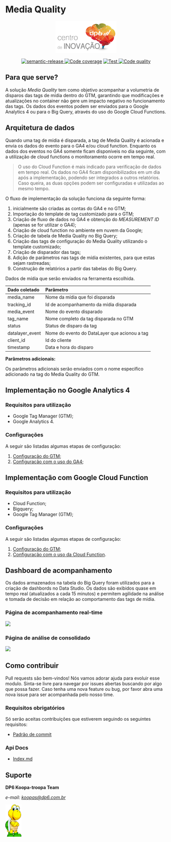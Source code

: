 # Media Quality

<div align="center">
<img src="https://raw.githubusercontent.com/DP6/templates-centro-de-inovacoes/main/public/images/centro_de_inovacao_dp6.png" height="100px" />
</div>

<p align="center">
  <a href="#badge">
    <img alt="semantic-release" src="https://img.shields.io/badge/%20%20%F0%9F%93%A6%F0%9F%9A%80-semantic--release-e10079.svg">
  </a>
  <a href="https://www.codacy.com/gh/DP6/9716857fbc5e46afae4724fd6ffc1709/dashboard?utm_source=github.com&amp;utm_medium=referral&amp;utm_content=DP6/template-js-cloudfunction-with-terraform&amp;utm_campaign=Badge_Coverage"><img alt="Code coverage" src="https://app.codacy.com/project/badge/Coverage/9716857fbc5e46afae4724fd6ffc1709"/></a>
  <a href="#badge">
    <img alt="Test" src="https://github.com/dp6/template-js-cloudfunction-with-terraform/actions/workflows/test.yml/badge.svg">
  </a>
  <a href="https://www.codacy.com/gh/DP6/template-js-cloudfunction-with-terraform/dashboard?utm_source=github.com&amp;utm_medium=referral&amp;utm_content=DP6/template-js-cloudfunction-with-terraform&amp;utm_campaign=Badge_Grade">
    <img alt="Code quality" src="https://app.codacy.com/project/badge/Grade/9716857fbc5e46afae4724fd6ffc1709">
  </a>
</p>

## Para que serve?

A solução _Media Quality_ tem como objetivo acompanhar a volumetria de disparos das tags de mídia dentro do GTM, garantindo que modificações e atualizações no container não gere um impacto negativo no funcionamento das tags. Os dados dos eventos podem ser enviados para o Google Analytics 4 ou para o Big Query, através do uso do Google Cloud Functions.

## Arquitetura de dados

Quando uma tag de mídia é disparada, a tag de Media Quality é acionada e envia os dados do evento para o GA4 e/ou cloud function. Enquanto os dados dos eventos no GA4 somente ficam disponíveis no dia seguinte, com a utilização de cloud functions o monitoramento ocorre em tempo real.

> O uso do Cloud Function é mais indicado para verificação de dados em tempo real. Os dados no GA4 ficam disponibilizados em um dia após a implementação, podendo ser integrados a outros relatórios. Caso queira, as duas opções podem ser configuradas e utilizadas ao mesmo tempo.


O fluxo de implementação da solução funciona da seguinte forma:

1. inicialmente são criadas as contas do GA4 e no GTM;
2. Importação do template de tag customizado para o GTM;
3. Criação de fluxo de dados no GA4 e obtenção do _MEASUREMENT ID_ (apenas se for utilizar o GA4);
4. Criação de cloud function no ambiente em nuvem da Google;
5. Criação de tabela de Media Quality no Big Query;
6. Criação das tags de configuração do Media Quality utilizando o template customizado;
7. Criação de disparador das tags;
8. Adição de parâmetros nas tags de mídia existentes, para que estas sejam rastreadas;
9. Construção de relatórios a partir das tabelas do Big Query.

Dados de mídia que serão enviados na ferramenta escolhida.

| Dado coletado   | Parâmetro                                     |
| :-------------- | :-------------------------------------------- |
| media_name      | Nome da mídia que foi disparada               |
| tracking_id     | Id de acompanhamento da mídia disparada       |
| media_event     | Nome do evento disparado                      |
| tag_name        | Nome completo da tag disparada no GTM         |
| status          | Status de disparo da tag                      |
| datalayer_event | Nome do evento do DataLayer que acionou a tag |
| client_id       | Id do cliente                                 |
| timestamp       | Data e hora do disparo                        |

**Parâmetros adicionais:**

Os parâmetros adicionais serão enviados com o nome específico adicionado na tag do Media Quality do GTM.

## Implementação no Google Analytics 4

### **Requisitos para utilização**

- Google Tag Manager (GTM);
- Google Analytics 4.

### **Configurações**

A seguir são listadas algumas etapas de configuração:

1. [Configuração do GTM](https://github.com/DP6/media-quality/blob/master/README-GTM.md);
2. [Configuração com o uso do GA4](https://github.com/DP6/media-quality/blob/master/README-GA4.md);

## Implementação com Google Cloud Function

### **Requisitos para utilização**

- Cloud Function;
- Bigquery;
- Google Tag Manager (GTM);

### **Configurações**

A seguir são listadas algumas etapas de configuração:

1. [Configuração do GTM](https://github.com/DP6/media-quality/blob/master/README-GTM.md);
2. [Configuração com o uso da Cloud Function](https://github.com/DP6/media-quality/blob/master/README-CLOUD-FUNCTION.md).

## Dashboard de acompanhamento

Os dados armazenados na tabela do Big Query foram utilizados para a criação de dashbords no Data Studio. Os dados são exibidos quase em tempo real (atualizados a cada 15 minutos) e permitem agilidade na análise e tomada de decisão em relação ao comportamento das tags de mídia.

### Página de acompanhamento real-time

<img src="./documentation-images/dashboard-real-time.gif" height="auto" width="auto"/>

### Página de análise de consolidado

<img src="./documentation-images/dashboard-consolidated.gif" height="auto" width="auto"/>

## Como contribuir

Pull requests são bem-vindos! Nós vamos adorar ajuda para evoluir esse modulo. Sinta-se livre para navegar por issues abertas buscando por algo que possa fazer. Caso tenha uma nova feature ou bug, por favor abra uma nova issue para ser acompanhada pelo nosso time.

### Requisitos obrigatórios

Só serão aceitas contribuições que estiverem seguindo os seguintes requisitos:

- [Padrão de commit](https://www.conventionalcommits.org/en/v1.0.0/)

### Api Docs

- [Index.md](https://github.com/dp6/media-quality/blob/master/docs/index.md)

## Suporte

**DP6 Koopa-troopa Team**

_e-mail: <koopas@dp6.com.br>_

<img src="https://raw.githubusercontent.com/DP6/templates-centro-de-inovacoes/main/public/images/koopa.png" height="100px" width=50px/>
